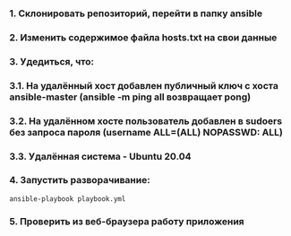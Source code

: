 ### 1. Склонировать репозиторий, перейти в папку ansible
### 2. Изменить содержимое файла hosts.txt на свои данные
### 3. Удедиться, что:
### 3.1. На удалённый хост добавлен публичный ключ с хоста ansible-master (ansible -m ping all возвращает pong)
### 3.2. На удалённом хосте пользователь добавлен в sudoers без запроса пароля (username   ALL=(ALL) NOPASSWD: ALL)
### 3.3. Удалённая система - Ubuntu 20.04
### 4. Запустить разворачивание:
```
ansible-playbook playbook.yml
```
### 5. Проверить из веб-браузера работу приложения
